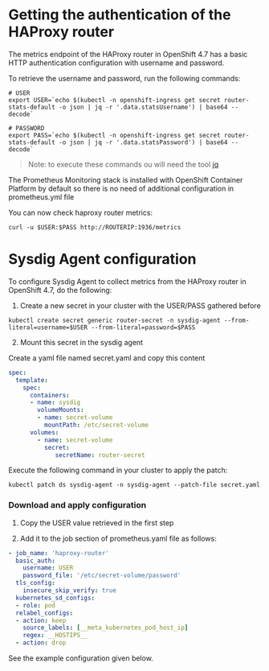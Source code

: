# Getting the authentication of the HAProxy router
The metrics endpoint of the HAProxy router in OpenShift 4.7 has a basic HTTP authentication configuration with username and password.

To retrieve the username and password, run the following commands:
```
# USER
export USER=`echo $(kubectl -n openshift-ingress get secret router-stats-default -o json | jq -r '.data.statsUsername') | base64 --decode`

# PASSWORD
export PASS=`echo $(kubectl -n openshift-ingress get secret router-stats-default -o json | jq -r '.data.statsPassword') | base64 --decode`
```

>Note: to execute these commands ou will need the tool [jq](https://stedolan.github.io/jq/)

The Prometheus Monitoring stack is installed with OpenShift Container Platform by default so there is no need of additional configuration in prometheus.yml file

You can now check haproxy router metrics:

```
curl -u $USER:$PASS http://ROUTERIP:1936/metrics
```

# Sysdig Agent configuration

To configure Sysdig Agent to collect metrics from the HAProxy router in OpenShift 4.7, do the following:

1. Create a new secret in your cluster with the USER/PASS gathered before

```
kubectl create secret generic router-secret -n sysdig-agent --from-literal=username=$USER --from-literal=password=$PASS
````

2. Mount this secret in the sysdig agent

Create a yaml file named secret.yaml and copy this content

```yaml
spec:
  template:
    spec:
      containers:
      - name: sysdig
        volumeMounts:
        - name: secret-volume
          mountPath: /etc/secret-volume
      volumes:
        - name: secret-volume
          secret:
             secretName: router-secret
```

Execute the following command in your cluster to apply the patch:

```
kubectl patch ds sysdig-agent -n sysdig-agent --patch-file secret.yaml
````

### Download and apply configuration

1. Copy the USER value retrieved in the first step

2. Add it to the job section of prometheus.yaml file as follows:

```yaml
- job_name: 'haproxy-router'
  basic_auth:
    username: USER
    password_file: '/etc/secret-volume/password'
  tls_config:
    insecure_skip_verify: true
  kubernetes_sd_configs:
  - role: pod
  relabel_configs:
  - action: keep
    source_labels: [__meta_kubernetes_pod_host_ip]
    regex: __HOSTIPS__
  - action: drop
```

See the example configuration given below.